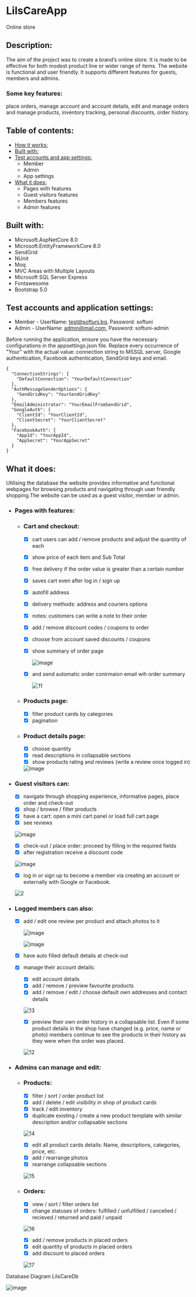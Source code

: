 # LilsCareApp
Online store

## Description:
The aim of the project was to create a brand’s online store. It is made to be effective for both modest product line оr wider range of items. The website is functional and user friendly. It supports different features for guests, members and admins.

### Some key features:
place orders, manage account and account details, edit and manage orders and manage products, inventory tracking, personal discounts, order history.

## Table of contents:

- [How it works:](https://github.com/RostislavIv/LIL-S-CARE/tree/master?tab=readme-ov-file#how-it-works)
- [Built with:](https://github.com/RostislavIv/LIL-S-CARE/tree/master?tab=readme-ov-file#built-with)
- [Test accounts and app settings:](https://github.com/RostislavIv/LIL-S-CARE/tree/master?tab=readme-ov-file#test-accounts)
	- Member
	- Admin
	- App settings
- [What it does:](https://github.com/RostislavIv/LIL-S-CARE/tree/master?tab=readme-ov-file#what-it-does)
	- Pages with features
  	- Guest visitors features
	- Members features
	- Admin features

## Built with:
- Microsoft.AspNetCore 8.0
- Microsoft.EntityFrameworkCore 8.0
- SendGrid
- NUnit
- Moq
- MVC Areas with Multiple Layouts
- Microsoft SQL Server Express
- Fontawesome
- Bootstrap 5.0

## Test accounts and application settings:
- Member - UserName: test@softuni.bg, Password: softuni
- Admin - UserName: admin@mail.com, Password: softuni-admin

Before running the application, ensure you have the necessary configurations in the appsettings.json file. Replace every occurrence of "Your" with the actual value: connection string to MSSQL server, Google authentication, Facebook authentication, SendGrid keys and email.
```
{
  "ConnectionStrings": {
    "DefaultConnection": "YourDefaultConnection"
  },
  "AuthMessageSenderOptions": {
    "SendGridKey": "YourSendGridKey"
  },
  "EmailAdministrator": "YourEmailFromSendGrid",
  "GoogleAuth": {
    "ClientId": "YourClientId",
    "ClientSecret": "YourClientSecret"
  },
  "FacebookAuth": {
    "AppId": "YourAppId",
    "AppSecret": "YourAppSecret"
  }
}
```

## What it does:
Utilising the database the website provides informative and functional webpages for browsing products and navigating through user friendly shopping.The website can be used as a guest visitor, member or admin.

- ### Pages with features:

	- ### Cart and checkout:
		- [x] cart users can add / remove products and adjust the quantity of each
		- [x] show price of each item and Sub Total
		- [x] free delivery if the order value is greater than a certain number
		- [x] saves cart even after log in / sign up
		- [x] autofill address
		- [x] delivery methods: address and couriers options
		- [x] notes: customers can write a note to their order
		- [x] add / remove discount codes / coupons to order
		- [x] choose from account saved discounts / coupons
  		- [x] show summary of order page
            
          ![image](https://github.com/RostislavIv/LIL-S-CARE/assets/122882308/f6312756-c2e5-4143-b166-955d64f9b369)
        
  		- [x] and send automatic order conirmaion email wih order summary
          
          ![11](https://github.com/RostislavIv/LIL-S-CARE/assets/122882308/7bab2437-8113-4e5e-897f-3da7b72d7917)
  

	- ### Products page:
		- [x] filter product cards by categories
		- [x] pagination

	- ### Product details page:
		- [x] choose quantity
		- [x] read descriptions in collapsable sections
		- [x] show products rating and reviews (write a review once logged in)
        
        ![image](https://github.com/RostislavIv/LIL-S-CARE/assets/122882308/dfbb5be8-36de-4af3-9122-0946be7263c6)

- ### Guest visitors can:
	- [x] navigate through shopping experience, informative pages, place order and check-out
	- [x] shop / browse / filter products
	- [x] have a cart: open a mini cart panel or load full cart page
	- [x] see reviews 
  
  ![image](https://github.com/RostislavIv/LIL-S-CARE/assets/122882308/a4978b83-34ce-4f6e-b6ae-e6dd1d22d6bd)


	- [x] check-out / place order: proceed by filling in the required fields
 	- [x] after registration receive a discount code
  
  ![image](https://github.com/RostislavIv/LIL-S-CARE/assets/122882308/9cc5a632-e4db-4390-81b0-750a0fc5e6e0)
  

	- [x] log in or sign up to become a member via creating an account or externally with Google or Facebook.
 
  ![2](https://github.com/RostislavIv/LIL-S-CARE/assets/122882308/a399509f-7eca-413f-8cd5-cb8e6f965fda)


- ### Logged members can also:
	- [x] add / edit one review per product and attach photos to it
       
        ![image](https://github.com/RostislavIv/LIL-S-CARE/assets/122882308/e59a7f94-88c6-447d-881a-8229c369da45)
       
        ![image](https://github.com/RostislavIv/LIL-S-CARE/assets/122882308/0e0855e3-637d-40f0-9dea-1b3be732047c)


	- [x] have auto filled default details at check-out
	- [x] manage their account details:
 		- [x] edit account details
		- [x] add / remove / preview favourite products
		- [x] add / remove / edit / choose default own addresses and contact details
  
        ![13](https://github.com/RostislavIv/LIL-S-CARE/assets/122882308/8773fad6-468b-4f0e-bf9d-1f462e5e3d22)

		- [x] preview their own order history in a collapsable list. Even if some product details in the shop have changed (e.g. price, name or photo) members continue to see the products in their history as they were when the order was placed.

        ![12](https://github.com/RostislavIv/LIL-S-CARE/assets/122882308/fad1e5ab-5627-4afa-983c-3bfaab91b7c3)


- ### Admins can manage and edit:
	- ### Products:
		- [x] filter / sort / order product list
		- [x] add / delete / edit visibility in shop of product cards
		- [x] track / edit inventory
		- [x] duplicate existing / create a new product template with similar description and/or collapsable sections

        ![14](https://github.com/RostislavIv/LIL-S-CARE/assets/122882308/4e313620-436c-4faa-9729-0efbfa697437)

		- [x] edit all product cards details: Name, descriptions, categories, price, etc.
		- [x] add / rearrange photos
		- [x] rearrange collapsable sections

        ![15](https://github.com/RostislavIv/LIL-S-CARE/assets/122882308/eaf37c73-de0b-421b-9eca-0f1b43d66cc0)

	- ### Orders:
		- [x] view / sort / filter orders list
		- [x] change statuses of orders: fulfilled / unfulfilled / cancelled / recieved / returned and paid / unpaid

        ![16](https://github.com/RostislavIv/LIL-S-CARE/assets/122882308/1be0ed4d-fc22-45f9-bf35-8ea29e07b3b9)

		- [x] add / remove products in placed orders
		- [x] edit quantity of products in placed orders
		- [x] add discount to placed orders

        ![17](https://github.com/RostislavIv/LIL-S-CARE/assets/122882308/f8c534d7-3c9f-4b09-a316-1af468c25d71)


Database Diagram LilsCareDb

![image](https://github.com/RostislavIv/LIL-S-CARE/assets/122882308/536b7a34-51d1-43d0-be23-94e387236e1c)












